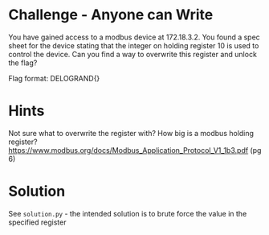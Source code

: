 # Challenge - Anyone can Write
You have gained access to a modbus device at 172.18.3.2. You found a spec sheet for the device stating that the integer on holding register 10 is used to control the device. Can you find a way to overwrite this register and unlock the flag?

Flag format: DELOGRAND{}

# Hints
Not sure what to overwrite the register with? How big is a modbus holding register?
https://www.modbus.org/docs/Modbus_Application_Protocol_V1_1b3.pdf (pg 6)

# Solution
See `solution.py` - the intended solution is to brute force the value in the specified register